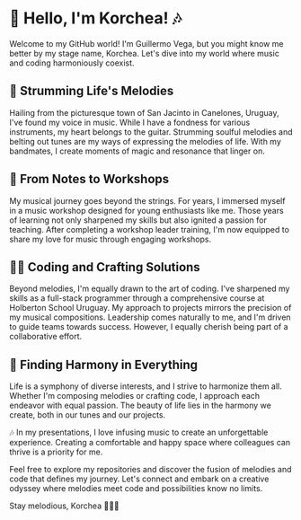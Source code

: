 # 🎸 Hello, I'm Korchea! 🎶

Welcome to my GitHub world! I'm Guillermo Vega, but you might know me better by my stage name, Korchea. Let's dive into my world where music and coding harmoniously coexist.

## 🎵 Strumming Life's Melodies

Hailing from the picturesque town of San Jacinto in Canelones, Uruguay, I've found my voice in music. While I have a fondness for various instruments, my heart belongs to the guitar. Strumming soulful melodies and belting out tunes are my ways of expressing the melodies of life. With my bandmates, I create moments of magic and resonance that linger on.

## 🎤 From Notes to Workshops

My musical journey goes beyond the strings. For years, I immersed myself in a music workshop designed for young enthusiasts like me. Those years of learning not only sharpened my skills but also ignited a passion for teaching. After completing a workshop leader training, I'm now equipped to share my love for music through engaging workshops.

## 👨‍💻 Coding and Crafting Solutions

Beyond melodies, I'm equally drawn to the art of coding. I've sharpened my skills as a full-stack programmer through a comprehensive course at Holberton School Uruguay. My approach to projects mirrors the precision of my musical compositions. Leadership comes naturally to me, and I'm driven to guide teams towards success. However, I equally cherish being part of a collaborative effort.

## 🌟 Finding Harmony in Everything

Life is a symphony of diverse interests, and I strive to harmonize them all. Whether I'm composing melodies or crafting code, I approach each endeavor with equal passion. The beauty of life lies in the harmony we create, both in our tunes and our projects.

🎶 In my presentations, I love infusing music to create an unforgettable experience. Creating a comfortable and happy space where colleagues can thrive is a priority for me.

Feel free to explore my repositories and discover the fusion of melodies and code that defines my journey. Let's connect and embark on a creative odyssey where melodies meet code and possibilities know no limits.

Stay melodious,
Korchea 🎸👨‍💻
